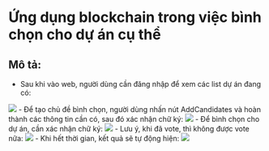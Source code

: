 # Ứng dụng blockchain trong việc bình chọn cho dự án cụ thể
## Mô tả:
- Sau khi vào web, người dùng cần đăng nhập để xem các list dự án đang có:
<img src = "https://img.upanh.tv/2024/01/15/b6822972-2f25-409f-bbd2-d9fa0db63dc01181c8ffc297dd84.jpg">
- Để tạo chủ đề bình chọn, người dùng nhấn nút AddCandidates và hoàn thành các thông tin cần có, sau đó xác nhận chữ ký:
<img src = "https://img.upanh.tv/2024/01/15/4c9b9d6f-4038-47ef-b1ca-2fff60f6becc39d787a6a4be028e.jpg" >
- Để bình chọn cho dự án, cần xác nhận chữ ký:
<img src = "https://img.upanh.tv/2024/01/15/ccc82708-39a3-4c32-be87-d1553236a6afc95e95af4eaa7334.jpg">
- Lưu ý, khi đã vote, thì không được vote nữa:
<img src = "https://img.upanh.tv/2024/01/15/a1ff8d81-87e6-454c-9b7f-2f624c5f0263d3fc089e545c9eae.jpg">
- Khi hết thời gian, kết quả sẽ tự động hiện:
<img src = "https://img.upanh.tv/2024/01/15/6a7fa1d3-a1f5-44b7-844a-1aca3ddf0706.jpg">

